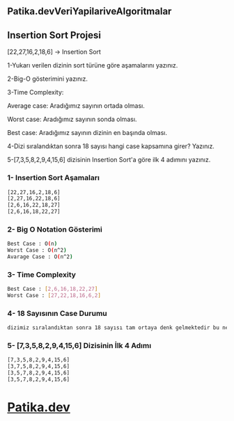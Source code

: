 ## Patika.devVeriYapilariveAlgoritmalar

## Insertion Sort Projesi
[22,27,16,2,18,6] -> Insertion Sort

1-Yukarı verilen dizinin sort türüne göre aşamalarını yazınız.

2-Big-O gösterimini yazınız.

3-Time Complexity:

 Average case: Aradığımız sayının ortada olması.

 Worst case: Aradığımız sayının sonda olması.
 
  Best case: Aradığımız sayının dizinin en başında olması.

4-Dizi sıralandıktan sonra 18 sayısı hangi case kapsamına girer? Yazınız.

5-[7,3,5,8,2,9,4,15,6] dizisinin Insertion Sort'a göre ilk 4 adımını yazınız.

### 1- Insertion Sort Aşamaları
```bash
[22,27,16,2,18,6]
[2,27,16,22,18,6]
[2,6,16,22,18,27]
[2,6,16,18,22,27]
```
### 2- Big O Notation Gösterimi

```bash
Best Case : O(n)
Worst Case : O(n^2)
Avarage Case : O(n^2)

```
### 3- Time Complexity

```bash
Best Case : [2,6,16,18,22,27]
Worst Case : [27,22,18,16,6,2]
```
### 4- 18 Sayısının Case Durumu
```bash
dizimiz sıralandıktan sonra 18 sayısı tam ortaya denk gelmektedir bu nedenle avarage case sayılabilir. dizimizin son hali [2,6,16,18,22,27]
```
### 5- [7,3,5,8,2,9,4,15,6] Dizisinin İlk 4 Adımı
```bash
[7,3,5,8,2,9,4,15,6]
[3,7,5,8,2,9,4,15,6]
[3,5,7,8,2,9,4,15,6]
[3,5,7,8,2,9,4,15,6]
```

# [Patika.dev](https://app.patika.dev/courses/veri-yapilari-ve-algoritmalar/insertion-sort-proje)

